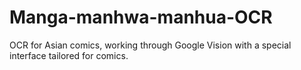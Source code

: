 # Manga-manhwa-manhua-OCR
OCR for Asian comics, working through Google Vision with a special interface tailored for comics.
